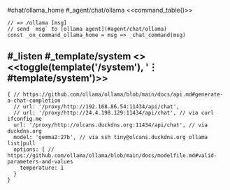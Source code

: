 #chat/ollama_home #_agent/chat/ollama
<<command_table()>>
```js:js_removed
// => /ollama [msg]
// send `msg` to [ollama agent](#agent/chat/ollama)
const _on_command_ollama_home = msg => _chat_command(msg)
```
#_listen #_template/system
<<system>> <<toggle(template('/system'), '⋮ #template/system')>>
---
```js:agent
{ // https://github.com/ollama/ollama/blob/main/docs/api.md#generate-a-chat-completion
  // url: '/proxy/http://192.168.86.54:11434/api/chat',
  // url: '/proxy/http://24.4.198.129:11434/api/chat', // via curl ifconfig.me
  url: '/proxy/http://olcans.duckdns.org:11434/api/chat', // via duckdns.org
  model: 'gemma2:27b', // via ssh tiny@olcans.duckdns.org ollama list|pull
  options: { // https://github.com/ollama/ollama/blob/main/docs/modelfile.md#valid-parameters-and-values
    temperature: 1
  }
}
```